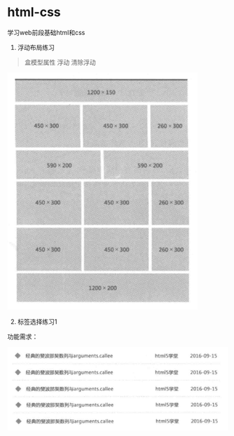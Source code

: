# html-css
学习web前段基础html和css

1. 浮动布局练习

>盒模型属性 浮动 清除浮动

![布局1](./img/layout1.png)

2. 标签选择练习1

功能需求：

![布局1](./img/list1.png)
